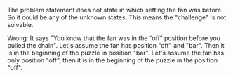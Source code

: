 The problem statement does not state in which setting the fan was before.
So it could be any of the unknown states. This means the "challenge" is not
solvable.

Wrong: It says "You know that the fan was in the “off” position before you pulled the chain".
Let's assume the fan has position "off" and "bar". Then it is in the beginning of the puzzle in position "bar". 
Let's assume the fan has only position "off", then it is in the beginning of the puzzle in the position "off".
